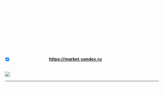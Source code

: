 <div style="color:white">

# SELENIUM 
### Выполненные домашние задания:
##### SeleniumStartExampleTest - пример урока (с изменениями)
##### sweetForCatTest - dz1

<b>


-[x] dz1 - Перейти на https://market.yandex.ru и выбрать корм для кошки по фильтрам

</b>

![](https://i.pinimg.com/originals/c0/d3/8c/c0d38c518fdbf6012e0475bb7a0598a5.gif)

---
<b>Course JAVA/AT 2022</b>


</div>


